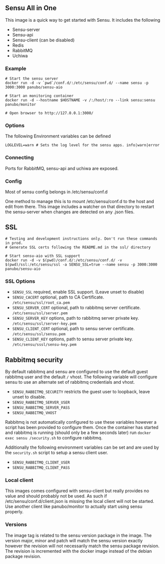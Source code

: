 ## Sensu All in One

This image is a quick way to get started with Sensu. It includes the following

* Sensu-server
* Sensu-api
* Sensu-client (can be disabled)
* Redis
* RabbitMQ
* Uchiwa

### Example

```
# Start the sensu server
docker run -d -v `pwd`/conf.d/:/etc/sensu/conf.d/ --name sensu -p 3000:3000 panubo/sensu-aio

# Start an monitoring container
docker run -d --hostname $HOSTNAME -v /:/host/:ro --link sensu:sensu panubo/monitor

# Open browser to http://127.0.0.1:3000/
```

### Options

The following Environment variables can be defined

```
LOGLEVEL=warn # Sets the log level for the sensu apps. info|warn|error
```

### Connecting

Ports for RabbitMQ, sensu-api and uchiwa are exposed.

### Config

Most of sensu config belongs in /etc/sensu/conf.d

One method to manage this is to mount /etc/sensu/conf.d to the host and edit from there. This image includes a watcher on that directory to restart the sensu-server when changes are detected on any .json files.

## SSL

```
# Testing and development instructions only. Don't run these commands in prod.
# Generate SSL certs following the README.md in the ssl/ directory

# Start sensu-aio with SSL support
docker run -d -v $(pwd)/conf.d/:/etc/sensu/conf.d/ -v $(pwd)/ssl:/etc/sensu/ssl -a SENSU_SSL=true --name sensu -p 3000:3000 panubo/sensu-aio
```

### SSL Options

* `SENSU_SSL` required, enable SSL support. (Leave unset to disable)
* `SENSU_CACERT` optional, path to CA Certificate. `/etc/sensu/ssl/root_ca.pem`
* `SENSU_SERVER_CERT` optional, path to rabbitmq server certificate. `/etc/sensu/ssl/server.pem`
* `SENSU_SERVER_KEY` options, path to rabbitmq server private key. `/etc/sensu/ssl/server-key.pem`
* `SENSU_CLIENT_CERT` optional, path to sensu server certificate. `/etc/sensu/ssl/sensu.pem`
* `SENSU_CLIENT_KEY` options, path to sensu server private key. `/etc/sensu/sssl/sensu-key.pem`

## Rabbitmq security

By default rabbitmq and sensu are configured to use the default guest rabbitmq user and the default `/` vhost. The following variable will configure sensu to use an alternate set of rabbitmq credentials and vhost.

* `SENSU_RABBITMQ_SECURITY` restricts the guest user to loopback, leave unset to disable.
* `SENSU_RABBITMQ_SERVER_USER`
* `SENSU_RABBITMQ_SERVER_PASS`
* `SENSU_RABBITMQ_VHOST`

Rabbitmq is not automatically configured to use these variables however a script has been provided to configure them. Once the container has started and rabbitmq is running (should only be a few seconds later) run `docker exec sensu /security.sh` to configure rabbitmq.

Additionally the following environment variables can be set and are used by the `security.sh` script to setup a sensu client user.

* `SENSU_RABBITMQ_CLIENT_USER`
* `SENSU_RABBITMQ_CLIENT_PASS`

### Local client

This images comes configured with sensu-client but really provides no value and should probably not be used. As such if /etc/sensu/conf.d/client.json is missing the local client will not be started. Use another client like panubo/monitor to actually start using sensu properly.

### Versions

The image tag is related to the sensu version package in the image. The version major, minor and patch will match the sensu version exactly however the revision will not necessarily match the sensu package revision. The revision is incremented with the docker image instead of the debian package revision.

